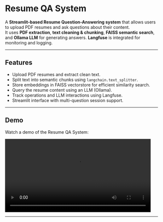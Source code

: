 # Resume QA System

A **Streamlit-based Resume Question-Answering system** that allows users to upload PDF resumes and ask questions about their content.  
It uses **PDF extraction**, **text cleaning & chunking**, **FAISS semantic search**, and **Ollama LLM** for generating answers. **Langfuse** is integrated for monitoring and logging.

---

## Features

- Upload PDF resumes and extract clean text.
- Split text into semantic chunks using `langchain.text_splitter`.
- Store embeddings in FAISS vectorstore for efficient similarity search.
- Query the resume content using an LLM (Ollama).
- Track operations and LLM interactions using Langfuse.
- Streamlit interface with multi-question session support.

---

## Demo

Watch a demo of the Resume QA System:

<video width="480" controls>
  <source src="demo_videos/demo_version1.webm" type="video/webm">
  Your browser does not support the video tag.
</video>

---


